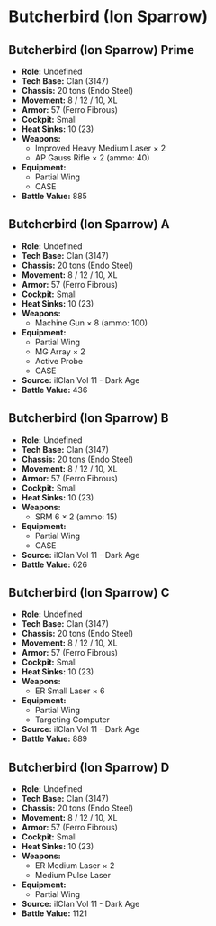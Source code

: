 # Butcherbird (Ion Sparrow)
## Butcherbird (Ion Sparrow) Prime
- **Role:** Undefined
- **Tech Base:** Clan (3147)
- **Chassis:** 20 tons (Endo Steel)
- **Movement:** 8 / 12 / 10, XL
- **Armor:** 57 (Ferro Fibrous)
- **Cockpit:** Small
- **Heat Sinks:** 10 (23)
- **Weapons:**
  - Improved Heavy Medium Laser × 2
  - AP Gauss Rifle × 2 (ammo: 40)
- **Equipment:**
  - Partial Wing
  - CASE
- **Battle Value:** 885

## Butcherbird (Ion Sparrow) A
- **Role:** Undefined
- **Tech Base:** Clan (3147)
- **Chassis:** 20 tons (Endo Steel)
- **Movement:** 8 / 12 / 10, XL
- **Armor:** 57 (Ferro Fibrous)
- **Cockpit:** Small
- **Heat Sinks:** 10 (23)
- **Weapons:**
  - Machine Gun × 8 (ammo: 100)
- **Equipment:**
  - Partial Wing
  - MG Array × 2
  - Active Probe
  - CASE
- **Source:** ilClan Vol 11 - Dark Age
- **Battle Value:** 436

## Butcherbird (Ion Sparrow) B
- **Role:** Undefined
- **Tech Base:** Clan (3147)
- **Chassis:** 20 tons (Endo Steel)
- **Movement:** 8 / 12 / 10, XL
- **Armor:** 57 (Ferro Fibrous)
- **Cockpit:** Small
- **Heat Sinks:** 10 (23)
- **Weapons:**
  - SRM 6 × 2 (ammo: 15)
- **Equipment:**
  - Partial Wing
  - CASE
- **Source:** ilClan Vol 11 - Dark Age
- **Battle Value:** 626

## Butcherbird (Ion Sparrow) C
- **Role:** Undefined
- **Tech Base:** Clan (3147)
- **Chassis:** 20 tons (Endo Steel)
- **Movement:** 8 / 12 / 10, XL
- **Armor:** 57 (Ferro Fibrous)
- **Cockpit:** Small
- **Heat Sinks:** 10 (23)
- **Weapons:**
  - ER Small Laser × 6
- **Equipment:**
  - Partial Wing
  - Targeting Computer
- **Source:** ilClan Vol 11 - Dark Age
- **Battle Value:** 889

## Butcherbird (Ion Sparrow) D
- **Role:** Undefined
- **Tech Base:** Clan (3147)
- **Chassis:** 20 tons (Endo Steel)
- **Movement:** 8 / 12 / 10, XL
- **Armor:** 57 (Ferro Fibrous)
- **Cockpit:** Small
- **Heat Sinks:** 10 (23)
- **Weapons:**
  - ER Medium Laser × 2
  - Medium Pulse Laser
- **Equipment:**
  - Partial Wing
- **Source:** ilClan Vol 11 - Dark Age
- **Battle Value:** 1121

